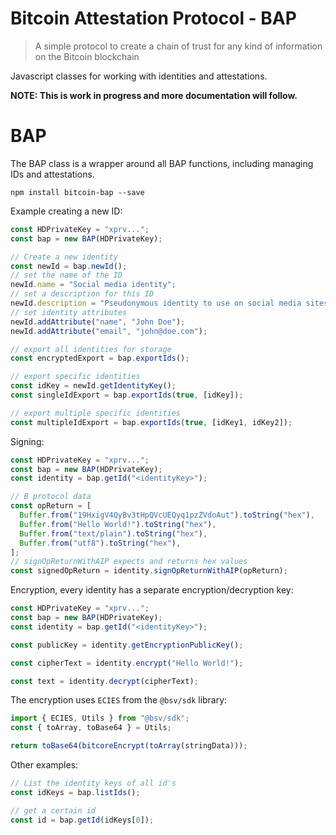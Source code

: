 # Bitcoin Attestation Protocol - BAP

> A simple protocol to create a chain of trust for any kind of information on the Bitcoin blockchain

Javascript classes for working with identities and attestations.

**NOTE: This is work in progress and more documentation will follow.**

# BAP

The BAP class is a wrapper around all BAP functions, including managing IDs and attestations.

```shell
npm install bitcoin-bap --save
```

Example creating a new ID:

```javascript
const HDPrivateKey = "xprv...";
const bap = new BAP(HDPrivateKey);

// Create a new identity
const newId = bap.newId();
// set the name of the ID
newId.name = "Social media identity";
// set a description for this ID
newId.description = "Pseudonymous identity to use on social media sites";
// set identity attributes
newId.addAttribute("name", "John Doe");
newId.addAttribute("email", "john@doe.com");

// export all identities for storage
const encryptedExport = bap.exportIds();

// export specific identities
const idKey = newId.getIdentityKey();
const singleIdExport = bap.exportIds(true, [idKey]);

// export multiple specific identities
const multipleIdExport = bap.exportIds(true, [idKey1, idKey2]);
```

Signing:

```javascript
const HDPrivateKey = "xprv...";
const bap = new BAP(HDPrivateKey);
const identity = bap.getId("<identityKey>");

// B protocol data
const opReturn = [
  Buffer.from("19HxigV4QyBv3tHpQVcUEQyq1pzZVdoAut").toString("hex"),
  Buffer.from("Hello World!").toString("hex"),
  Buffer.from("text/plain").toString("hex"),
  Buffer.from("utf8").toString("hex"),
];
// signOpReturnWithAIP expects and returns hex values
const signedOpReturn = identity.signOpReturnWithAIP(opReturn);
```

Encryption, every identity has a separate encryption/decryption key:

```javascript
const HDPrivateKey = "xprv...";
const bap = new BAP(HDPrivateKey);
const identity = bap.getId("<identityKey>");

const publicKey = identity.getEncryptionPublicKey();

const cipherText = identity.encrypt("Hello World!");

const text = identity.decrypt(cipherText);
```

The encryption uses `ECIES` from the `@bsv/sdk` library:

```javascript
import { ECIES, Utils } from "@bsv/sdk";
const { toArray, toBase64 } = Utils;

return toBase64(bitcoreEncrypt(toArray(stringData)));
```

Other examples:

```javascript
// List the identity keys of all id's
const idKeys = bap.listIds();

// get a certain id
const id = bap.getId(idKeys[0]);
```
